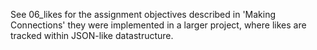See 06_likes for the assignment objectives described in 'Making Connections' they were implemented in a larger project, where likes are tracked within JSON-like datastructure.